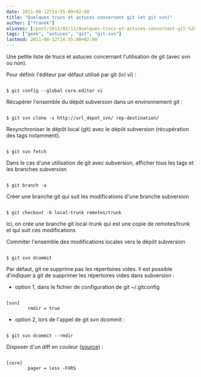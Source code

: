 ```yaml
---
date: 2011-08-12T14:55:00+02:00
title: "Quelques trucs et astuces concernant git (et git svn)"
author: ["franek"]
aliases: [/post/2011/02/11/Quelques-trucs-et-astuces-concernant-git-%28et-git-svn%29]
tags: ["geek", "astuces", "git", "git-svn"]
lastmod: 2011-08-12T14:55:00+02:00
---
```

Une petite liste de trucs et astuces concernant l'utilisation de git (avec svn ou non).

Pour définir l'éditeur par défaut utilisé par git (ici vi) :

```

$ git config --global core.editor vi
```

Récupérer l'ensemble du dépôt subversion dans un environnement git :

```

$ git svn clone -s http://url_depot_svn/ rep-destination/
```

Resynchroniser le dépôt local (git) avec le dépôt subversion (récupération des tags notamment).

```

$ git svn fetch
```

Dans le cas d'une utilisation de git avec subversion, afficher tous les tags et les branches subversion

```

$ git branch -a
```

Créer une branche git qui suit les modifications d'une branche subversion

```

$ git checkout -b local-trunk remotes/trunk
```

Ici, on crée une branche git local-trunk qui est une copie de remotes/trunk et qui suit ces modifications

Commiter l'ensemble des modifications locales vers le dépôt subversion

```

$ git svn dcommit
```

Par défaut, git ne supprime pas les répertoires vides. Il est possible d'indiquer à git de supprimer les répertoires vides dans subversion :

- option 1, dans le fichier de configuration de git ~/.gitconfig

```

[svn]
        rmdir = true
```

- option 2, lors de l'appel de git svn dcommit :

```

$ git svn dcommit --rmdir
```

Disposer d'un diff en couleur ([source](https://git.wiki.kernel.org/index.php/GitFaq#Why_does_diff.2Flog_not_show_color.2C_even_though_I_enabled_it.3F "git diff en couleur")) :

```

[core]
        pager = less -FXRS
```
